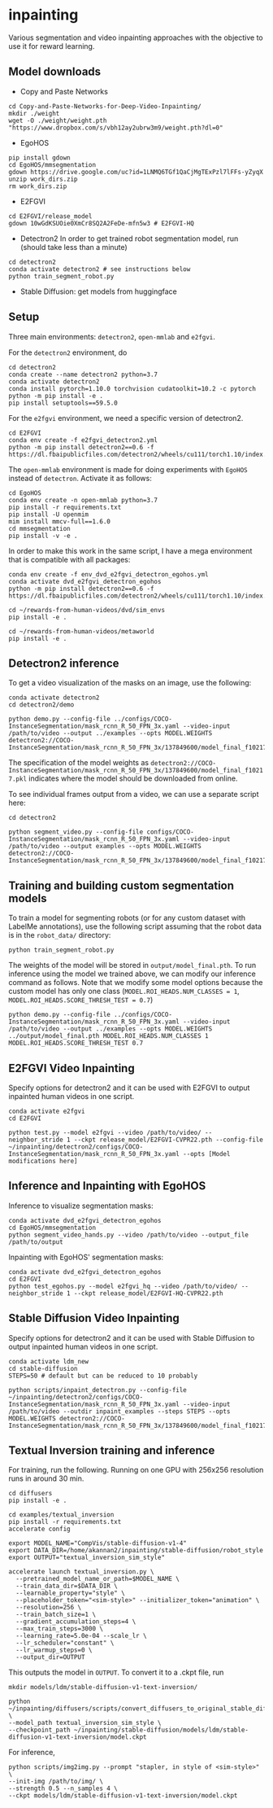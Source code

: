 # inpainting

Various segmentation and video inpainting approaches with the objective to use it for reward learning.

## Model downloads

- Copy and Paste Networks
```
cd Copy-and-Paste-Networks-for-Deep-Video-Inpainting/
mkdir ./weight
wget -O ./weight/weight.pth "https://www.dropbox.com/s/vbh12ay2ubrw3m9/weight.pth?dl=0"
```

- EgoHOS
```
pip install gdown
cd EgoHOS/mmsegmentation
gdown https://drive.google.com/uc?id=1LNMQ6TGf1QaCjMgTExPzl7lFFs-yZyqX
unzip work_dirs.zip
rm work_dirs.zip
```

- E2FGVI
```
cd E2FGVI/release_model
gdown 10wGdKSUOie0XmCr8SQ2A2FeDe-mfn5w3 # E2FGVI-HQ
```

- Detectron2
In order to get trained robot segmentation model, run (should take less than a minute)
```
cd detectron2
conda activate detectron2 # see instructions below
python train_segment_robot.py
```

- Stable Diffusion: get models from huggingface

## Setup

Three main environments: `detectron2`, `open-mmlab` and `e2fgvi`.

For the `detectron2` environment, do

```
cd detectron2
conda create --name detectron2 python=3.7
conda activate detectron2
conda install pytorch=1.10.0 torchvision cudatoolkit=10.2 -c pytorch
python -m pip install -e .
pip install setuptools==59.5.0
```

For the `e2fgvi` environment, we need a specific version of detectron2.
```
cd E2FGVI
conda env create -f e2fgvi_detectron2.yml 
python -m pip install detectron2==0.6 -f https://dl.fbaipublicfiles.com/detectron2/wheels/cu111/torch1.10/index.html
```

The `open-mmlab` environment is made for doing experiments with `EgoHOS` instead of `detectron`. Activate it as follows:
```
cd EgoHOS
conda env create -n open-mmlab python=3.7
pip install -r requirements.txt
pip install -U openmim
mim install mmcv-full==1.6.0
cd mmsegmentation
pip install -v -e .
```

In order to make this work in the same script, I have a mega environment that is compatible with all packages:
```
conda env create -f env_dvd_e2fgvi_detectron_egohos.yml
conda activate dvd_e2fgvi_detectron_egohos
python -m pip install detectron2==0.6 -f https://dl.fbaipublicfiles.com/detectron2/wheels/cu111/torch1.10/index.html

cd ~/rewards-from-human-videos/dvd/sim_envs
pip install -e .

cd ~/rewards-from-human-videos/metaworld
pip install -e .

```

## Detectron2 inference

To get a video visualization of the masks on an image, use the following:

```
conda activate detectron2
cd detectron2/demo

python demo.py --config-file ../configs/COCO-InstanceSegmentation/mask_rcnn_R_50_FPN_3x.yaml --video-input /path/to/video --output ../examples --opts MODEL.WEIGHTS detectron2://COCO-InstanceSegmentation/mask_rcnn_R_50_FPN_3x/137849600/model_final_f10217.pkl
```

The specification of the model weights as `detectron2://COCO-InstanceSegmentation/mask_rcnn_R_50_FPN_3x/137849600/model_final_f10217.pkl` indicates where the model should be downloaded from online.

To see individual frames output from a video, we can use a separate script here:

```
cd detectron2

python segment_video.py --config-file configs/COCO-InstanceSegmentation/mask_rcnn_R_50_FPN_3x.yaml --video-input /path/to/video --output examples --opts MODEL.WEIGHTS detectron2://COCO-InstanceSegmentation/mask_rcnn_R_50_FPN_3x/137849600/model_final_f10217.pkl
```

## Training and building custom segmentation models

To train a model for segmenting robots (or for any custom dataset with LabelMe annotations), use the following script assuming that the robot data is in the `robot_data/` directory:

```
python train_segment_robot.py
```

The weights of the model will be stored in `output/model_final.pth`. To run inference using the model we trained above, we can modify our inference command as follows. Note that we modify some model options because the custom model has only one class (`MODEL.ROI_HEADS.NUM_CLASSES = 1`, `MODEL.ROI_HEADS.SCORE_THRESH_TEST = 0.7`)

```
python demo.py --config-file ../configs/COCO-InstanceSegmentation/mask_rcnn_R_50_FPN_3x.yaml --video-input /path/to/video --output ../examples --opts MODEL.WEIGHTS ../output/model_final.pth MODEL.ROI_HEADS.NUM_CLASSES 1 MODEL.ROI_HEADS.SCORE_THRESH_TEST 0.7
```

## E2FGVI Video Inpainting

Specify options for detectron2 and it can be used with E2FGVI to output inpainted human videos in one script.

```
conda activate e2fgvi
cd E2FGVI

python test.py --model e2fgvi --video /path/to/video/ --neighbor_stride 1 --ckpt release_model/E2FGVI-CVPR22.pth --config-file ~/inpainting/detectron2/configs/COCO-InstanceSegmentation/mask_rcnn_R_50_FPN_3x.yaml --opts [Model modifications here]
```

## Inference and Inpainting with EgoHOS

Inference to visualize segmentation masks: 
```
conda activate dvd_e2fgvi_detectron_egohos
cd EgoHOS/mmsegmentation
python segment_video_hands.py --video /path/to/video --output_file /path/to/output
```

Inpainting with EgoHOS' segmentation masks:
```
conda activate dvd_e2fgvi_detectron_egohos
cd E2FGVI
python test_egohos.py --model e2fgvi_hq --video /path/to/video/ --neighbor_stride 1 --ckpt release_model/E2FGVI-HQ-CVPR22.pth
```

## Stable Diffusion Video Inpainting

Specify options for detectron2 and it can be used with Stable Diffusion to output inpainted human videos in one script.

```
conda activate ldm_new
cd stable-diffusion
STEPS=50 # default but can be reduced to 10 probably

python scripts/inpaint_detectron.py --config-file ~/inpainting/detectron2/configs/COCO-InstanceSegmentation/mask_rcnn_R_50_FPN_3x.yaml --video-input /path/to/video --outdir inpaint_examples --steps STEPS --opts MODEL.WEIGHTS detectron2://COCO-InstanceSegmentation/mask_rcnn_R_50_FPN_3x/137849600/model_final_f10217.pkl
```

## Textual Inversion training and inference

For training, run the following. Running on one GPU with 256x256 resolution runs in around 30 min.
```
cd diffusers
pip install -e .

cd examples/textual_inversion
pip install -r requirements.txt
accelerate config

export MODEL_NAME="CompVis/stable-diffusion-v1-4"
export DATA_DIR=/home/akannan2/inpainting/stable-diffusion/robot_style
export OUTPUT="textual_inversion_sim_style"

accelerate launch textual_inversion.py \
  --pretrained_model_name_or_path=$MODEL_NAME \
  --train_data_dir=$DATA_DIR \
  --learnable_property="style" \
  --placeholder_token="<sim-style>" --initializer_token="animation" \
  --resolution=256 \
  --train_batch_size=1 \
  --gradient_accumulation_steps=4 \
  --max_train_steps=3000 \
  --learning_rate=5.0e-04 --scale_lr \
  --lr_scheduler="constant" \
  --lr_warmup_steps=0 \
  --output_dir=OUTPUT
```

This outputs the model in `OUTPUT`. To convert it to a .ckpt file, run
```
mkdir models/ldm/stable-diffusion-v1-text-inversion/

python ~/inpainting/diffusers/scripts/convert_diffusers_to_original_stable_diffusion.py \
--model_path textual_inversion_sim_style \
--checkpoint_path ~/inpainting/stable-diffusion/models/ldm/stable-diffusion-v1-text-inversion/model.ckpt
```

For inference,
```
python scripts/img2img.py --prompt "stapler, in style of <sim-style>" \
--init-img /path/to/img/ \
--strength 0.5 --n_samples 4 \
--ckpt models/ldm/stable-diffusion-v1-text-inversion/model.ckpt
```

